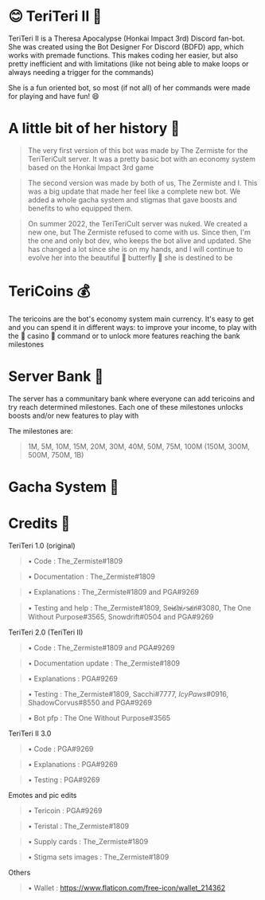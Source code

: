 # 😊 TeriTeri II 🥒
TeriTeri II is a Theresa Apocalypse (Honkai Impact 3rd) Discord fan-bot. She was created using the Bot Designer For Discord (BDFD) app, which works with premade functions. This makes coding her easier, but also pretty inefficient and with limitations (like not being able to make loops or always needing a trigger for the commands)

She is a fun oriented bot, so most (if not all) of her commands were made for playing and have fun! 😄

# A little bit of her history 📖
> The very first version of this bot was made by The Zermiste for the TeriTeriCult server. It was a pretty basic bot with an economy system based on the Honkai Impact 3rd game

> The second version was made by both of us, The Zermiste and I. This was a big update that made her feel like a complete new bot. We added a whole gacha system and stigmas that gave boosts and benefits to who equipped them.

> On summer 2022, the TeriTeriCult server was nuked. We created a new one, but The Zermiste refused to come with us. Since then, I'm the one and only bot dev, who keeps the bot alive and updated.
> She has changed a lot since she is on my hands, and I will continue to evolve her into the beautiful 🦋 butterfly 🦋 she is destined to be

# TeriCoins 💰
The tericoins are the bot's economy system main currency. It's easy to get and you can spend it in different ways: to improve your income, to play with the 🎰 casino 🎰 command or to unlock more features reaching the bank milestones 

# Server Bank 🏦
The server has a communitary bank where everyone can add tericoins and try reach determined milestones. Each one of these milestones unlocks boosts and/or new features to play with

The milestones are:
> 1M, 5M, 10M, 15M, 20M, 30M, 40M, 50M, 75M, 100M (150M, 300M, 500M, 750M, 1B)

# Gacha System 💎

# Credits 🌙

TeriTeri 1.0 (original)
> • Code : The_Zermiste#1809

> • Documentation : The_Zermiste#1809

> • Explanations : The_Zermiste#1809 and PGA#9269

> • Testing and help : The_Zermiste#1809, Se̴i̴s̸h̷i̷-̷s̴a̸n̸#3080, The One Without Purpose#3565, Snowdrift#0504 and PGA#9269

TeriTeri 2.0 (TeriTeri II)
> • Code : The_Zermiste#1809 and PGA#9269

> • Documentation update : The_Zermiste#1809

> • Explanations : PGA#9269

> • Testing : The_Zermiste#1809, Sacchi#7777, _IcyPaws_#0916, ShadowCorvus#8550 and PGA#9269

> • Bot pfp : The One Without Purpose#3565

TeriTeri II 3.0 
> • Code : PGA#9269

> • Explanations : PGA#9269

> • Testing : PGA#9269

Emotes and pic edits
> • Tericoin : PGA#9269

> • Teristal : The_Zermiste#1809

> • Supply cards : The_Zermiste#1809

> • Stigma sets images : The_Zermiste#1809

Others
> • Wallet : https://www.flaticon.com/free-icon/wallet_214362
